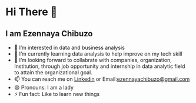 # Hi There 👋
## I am Ezennaya Chibuzo
- 👀 I’m interested in data and business analysis
- 🌱 I’m currently learning data analysis to help improve on my tech skill
- 💞️ I’m looking forward to collabrate with companies, organization, Institution, through job opportunity and internship in data analytic field  to attain the organizational goal.
- 📫 You can reach me on [Linkedin](www.linkedin.com/in/chibuzo-ezennaya-06b708137) or Email:ezennayachibuzo@gmail.com
- 😄 Pronouns: I am a lady
- ⚡ Fun fact: Like to learn new things
